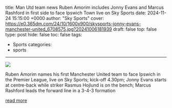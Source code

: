title: Man Utd team news Ruben Amorim includes Jonny Evans and Marcus Rashford in first side to face Ipswich Town live on Sky Sports
date: 2024-11-24 15:15:00 +0000
author: "Sky Sports"
cover: https://e0.365dm.com/24/10/1600x900/skysports-jonny-evans-manchester-united_6708575.jpg?20241006181939
draft: false
top: false
type: post
hide: false
toc: false
tags:
  - Sports
categories:
  - sports
---

![](https://e0.365dm.com/24/10/1600x900/skysports-jonny-evans-manchester-united_6708575.jpg?20241006181939)

Ruben Amorim names his first Manchester United team to face Ipswich in the Premier League, live on Sky Sports; kick-off 4.30pm; Jonny Evans starts at centre-back while striker Rasmus Hojlund is on the bench; Marcus Rashford leads the forward line in a 3-4-3 formation

[read more](https://www.skysports.com/football/news/11095/13259943/man-utd-team-news-ruben-amorim-includes-jonny-evans-and-marcus-rashford-in-first-side-to-face-ipswich-town-live-on-sky-sports)
